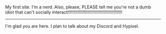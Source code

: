 My first site. I'm a nerd. Also, please, PLEASE tell me you're not a dumb idiot that can't socially interact!!!!!!!!!!!!!!!!!!!!!!!!!!!!!!!!!!!!!!!!!!!!

***

I'm glad you are here. I plan to talk about my Discord and Hypixel.
